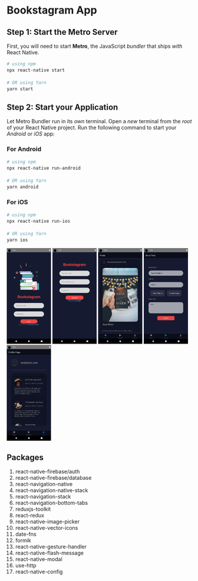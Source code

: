 

# Bookstagram App

## Step 1: Start the Metro Server

First, you will need to start **Metro**, the JavaScript _bundler_ that ships _with_ React Native.

```bash
# using npm
npx react-native start

# OR using Yarn
yarn start
```

## Step 2: Start your Application

Let Metro Bundler run in its _own_ terminal. Open a _new_ terminal from the _root_ of your React Native project. Run the following command to start your _Android_ or _iOS_ app:

### For Android

```bash
# using npm
npx react-native run-android

# OR using Yarn
yarn android
```

### For iOS

```bash
# using npm
npx react-native run-ios

# OR using Yarn
yarn ios
```

<img src="../Assets/Screenshot_1703770795.png" alt="drawing" width="120"/>
<img src="../Assets/Screenshot_1703770802.png" alt="drawing" width="120"/>
<img src="../Assets/Screenshot_1703772749.png" alt="drawing" width="120"/>
<img src="../Assets/Screenshot_1703772767.png" alt="drawing" width="120"/>
<img src="../Assets/Screenshot_1703772773.png" alt="drawing" width="120"/>

## Packages

1. react-native-firebase/auth
2. react-native-firebase/database
3. react-navigation-native
4. react-navigation-native-stack
5. react-navigation-stack
6. react-navigation-bottom-tabs
7. reduxjs-toolkit
8. react-redux
9. react-native-image-picker
10. react-native-vector-icons
11. date-fns
12. formik
13. react-native-gesture-handler
14. react-native-flash-message
15. react-native-modal
16. use-http
17. react-native-config